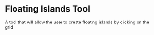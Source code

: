 # Floating Islands Tool
 A tool that will allow the user to create floating islands by clicking on the grid
